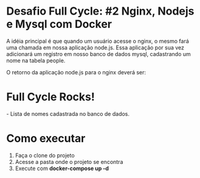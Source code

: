 # Desafio Full Cycle: #2 Nginx, Nodejs e Mysql com Docker

A idéia principal é que quando um usuário acesse o nginx, o mesmo fará uma chamada em nossa aplicação node.js. Essa aplicação por sua vez adicionará um registro em nosso banco de dados mysql, cadastrando um nome na tabela people.

O retorno da aplicação node.js para o nginx deverá ser:
<h1>Full Cycle Rocks!</h1>
- Lista de nomes cadastrada no banco de dados.

# Como executar

1. Faça o clone do projeto
2. Acesse a pasta onde o projeto se encontra
3. Execute com **docker-compose up -d**
